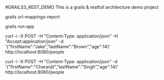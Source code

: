 #GRAILS3_REST_DEMO
This is a grails & restfull architecture demo project

grails url-mappings-report

grails run-app

curl -i -X POST -H "Content-Type: application/json" -H "Accept:application/json" -d '{"firstName":"Jake","lastName":"Brown","age":14}' http://localhost:8080/people

curl -i -X POST -H "Content-Type: application/json" -d '{"firstName":"Charanjit","lastName":"Singh","age":14}' http://localhost:8080/people

